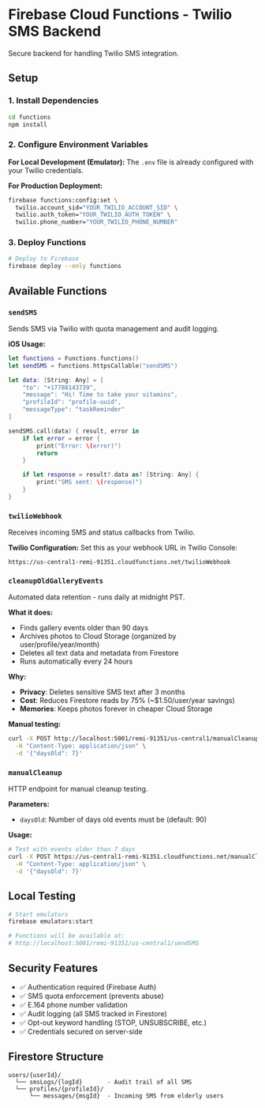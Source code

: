 # Firebase Cloud Functions - Twilio SMS Backend

Secure backend for handling Twilio SMS integration.

## Setup

### 1. Install Dependencies
```bash
cd functions
npm install
```

### 2. Configure Environment Variables

**For Local Development (Emulator):**
The `.env` file is already configured with your Twilio credentials.

**For Production Deployment:**
```bash
firebase functions:config:set \
  twilio.account_sid="YOUR_TWILIO_ACCOUNT_SID" \
  twilio.auth_token="YOUR_TWILIO_AUTH_TOKEN" \
  twilio.phone_number="YOUR_TWILIO_PHONE_NUMBER"
```

### 3. Deploy Functions

```bash
# Deploy to Firebase
firebase deploy --only functions
```

## Available Functions

### `sendSMS`
Sends SMS via Twilio with quota management and audit logging.

**iOS Usage:**
```swift
let functions = Functions.functions()
let sendSMS = functions.httpsCallable("sendSMS")

let data: [String: Any] = [
    "to": "+17788143739",
    "message": "Hi! Time to take your vitamins",
    "profileId": "profile-uuid",
    "messageType": "taskReminder"
]

sendSMS.call(data) { result, error in
    if let error = error {
        print("Error: \(error)")
        return
    }

    if let response = result?.data as? [String: Any] {
        print("SMS sent: \(response)")
    }
}
```

### `twilioWebhook`
Receives incoming SMS and status callbacks from Twilio.

**Twilio Configuration:**
Set this as your webhook URL in Twilio Console:
```
https://us-central1-remi-91351.cloudfunctions.net/twilioWebhook
```

### `cleanupOldGalleryEvents`
Automated data retention - runs daily at midnight PST.

**What it does:**
- Finds gallery events older than 90 days
- Archives photos to Cloud Storage (organized by user/profile/year/month)
- Deletes all text data and metadata from Firestore
- Runs automatically every 24 hours

**Why:**
- **Privacy**: Deletes sensitive SMS text after 3 months
- **Cost**: Reduces Firestore reads by 75% (~$1.50/user/year savings)
- **Memories**: Keeps photos forever in cheaper Cloud Storage

**Manual testing:**
```bash
curl -X POST http://localhost:5001/remi-91351/us-central1/manualCleanup \
  -H "Content-Type: application/json" \
  -d '{"daysOld": 7}'
```

### `manualCleanup`
HTTP endpoint for manual cleanup testing.

**Parameters:**
- `daysOld`: Number of days old events must be (default: 90)

**Usage:**
```bash
# Test with events older than 7 days
curl -X POST https://us-central1-remi-91351.cloudfunctions.net/manualCleanup \
  -H "Content-Type: application/json" \
  -d '{"daysOld": 7}'
```

## Local Testing

```bash
# Start emulators
firebase emulators:start

# Functions will be available at:
# http://localhost:5001/remi-91351/us-central1/sendSMS
```

## Security Features

- ✅ Authentication required (Firebase Auth)
- ✅ SMS quota enforcement (prevents abuse)
- ✅ E.164 phone number validation
- ✅ Audit logging (all SMS tracked in Firestore)
- ✅ Opt-out keyword handling (STOP, UNSUBSCRIBE, etc.)
- ✅ Credentials secured on server-side

## Firestore Structure

```
users/{userId}/
  └── smsLogs/{logId}       - Audit trail of all SMS
  └── profiles/{profileId}/
      └── messages/{msgId}  - Incoming SMS from elderly users
```
